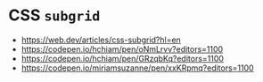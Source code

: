 # CSS `subgrid`

- https://web.dev/articles/css-subgrid?hl=en
- https://codepen.io/hchiam/pen/oNmLrvv?editors=1100
- https://codepen.io/hchiam/pen/GRzqbKq?editors=1100
- https://codepen.io/miriamsuzanne/pen/xxKRpmq?editors=1100
